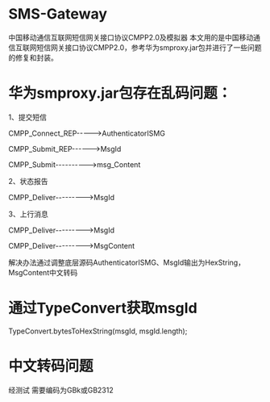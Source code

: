 # SMS-Gateway
中国移动通信互联网短信网关接口协议CMPP2.0及模拟器
本文用的是中国移动通信互联网短信网关接口协议CMPP2.0，参考华为smproxy.jar包并进行了一些问题的修复和封装。

# 华为smproxy.jar包存在乱码问题：
1、提交短信

CMPP_Connect_REP----->AuthenticatorISMG

CMPP_Submit_REP------>MsgId

CMPP_Submit---------->msg_Content

2、状态报告

CMPP_Deliver--------->MsgId

3、上行消息

CMPP_Deliver--------->MsgId

CMPP_Deliver--------->MsgContent

解决办法通过调整底层源码AuthenticatorISMG、MsgId输出为HexString，MsgContent中文转码

# 通过TypeConvert获取msgId
TypeConvert.bytesToHexString(msgId, msgId.length);

# 中文转码问题
经测试 需要编码为GBk或GB2312

